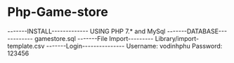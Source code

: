 # Php-Game-store
-------INSTALL-------------
USING PHP 7.* and MySql
-------DATABASE------------
gamestore.sql
-------File Import---------
Library/import-template.csv
-------Login---------------
Username: vodinhphu
Password: 123456

